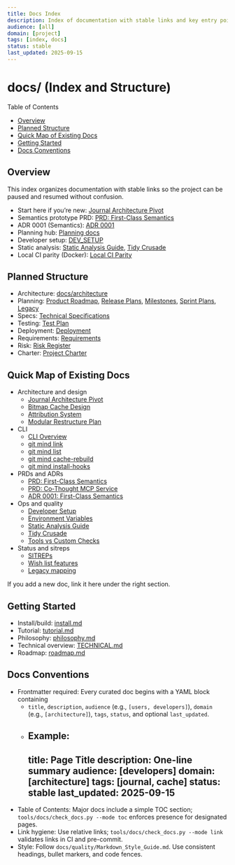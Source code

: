 ```yaml
---
title: Docs Index
description: Index of documentation with stable links and key entry points.
audience: [all]
domain: [project]
tags: [index, docs]
status: stable
last_updated: 2025-09-15
---
```


# docs/ (Index and Structure)

Table of Contents

- [Overview](#overview)
- [Planned Structure](#planned-structure)
- [Quick Map of Existing Docs](#quick-map-of-existing-docs)
- [Getting Started](#getting-started)
 - [Docs Conventions](#docs-conventions)

## Overview

This index organizes documentation with stable links so the project can be paused and resumed without confusion.

- Start here if you’re new: [Journal Architecture Pivot](architecture/journal-architecture-pivot.md)
- Semantics prototype PRD: [PRD: First-Class Semantics](PRDs/PRD-git-mind-semantics-time-travel-prototype.md)
- ADR 0001 (Semantics): [ADR 0001](adr/0001-first-class-semantics.md)
- Planning hub: [Planning docs](planning/)
- Developer setup: [DEV_SETUP](DEV_SETUP.md)
- Static analysis: [Static Analysis Guide](quality/static-analysis-guide.md), [Tidy Crusade](quality/TIDY_CLANG_CRUSADE.md)
- Local CI parity (Docker): [Local CI Parity](quality/local-ci-parity.md)

## Planned Structure

- Architecture: [docs/architecture](architecture/)
- Planning: [Product Roadmap](planning/Product_Roadmap.md), [Release Plans](planning/Release_Plans.md), [Milestones](planning/Milestones.md), [Sprint Plans](planning/Sprint_Plans.md), [Legacy](../.legacy/)
- Specs: [Technical Specifications](specs/Technical_Specifications.md)
- Testing: [Test Plan](testing/Test_Plan.md)
- Deployment: [Deployment](deployment/Deployment.md)
- Requirements: [Requirements](requirements/Requirements.md)
- Risk: [Risk Register](risk/Risk_Register.md)
- Charter: [Project Charter](charter/Project_Charter.md)

## Quick Map of Existing Docs

- Architecture and design
  - [Journal Architecture Pivot](architecture/journal-architecture-pivot.md)
  - [Bitmap Cache Design](architecture/bitmap-cache-design.md)
  - [Attribution System](architecture/attribution-system.md)
  - [Modular Restructure Plan](architecture/MODULAR_RESTRUCTURE_PLAN.md)
- CLI
  - [CLI Overview](cli/gitmind.md)
  - [git mind link](cli/gitmind-link.md)
  - [git mind list](cli/gitmind-list.md)
  - [git mind cache-rebuild](cli/gitmind-cache-rebuild.md)
  - [git mind install-hooks](cli/gitmind-install-hooks.md)
- PRDs and ADRs
  - [PRD: First-Class Semantics](PRDs/PRD-git-mind-semantics-time-travel-prototype.md)
  - [PRD: Co‑Thought MCP Service](PRDs/PRD-co-thought-mcp-service.md)
  - [ADR 0001: First-Class Semantics](adr/0001-first-class-semantics.md)
- Ops and quality
  - [Developer Setup](DEV_SETUP.md)
  - [Environment Variables](operations/Environment_Variables.md)
  - [Static Analysis Guide](quality/static-analysis-guide.md)
  - [Tidy Crusade](quality/TIDY_CLANG_CRUSADE.md)
  - [Tools vs Custom Checks](quality/tools-vs-custom-checks.md)
- Status and sitreps
  - [SITREPs](sitrep/)
  - [Wish list features](wish-list-features/)
  - [Legacy mapping](Legacy_Mapping.md)

If you add a new doc, link it here under the right section.

## Getting Started

- Install/build: [install.md](install.md)
- Tutorial: [tutorial.md](tutorial.md)
- Philosophy: [philosophy.md](philosophy.md)
- Technical overview: [TECHNICAL.md](TECHNICAL.md)
- Roadmap: [roadmap.md](roadmap.md)

## Docs Conventions

- Frontmatter required: Every curated doc begins with a YAML block containing
  - `title`, `description`, `audience` (e.g., `[users, developers]`), `domain` (e.g., `[architecture]`), `tags`, `status`, and optional `last_updated`.
  - Example:
    ---
    title: Page Title
    description: One-line summary
    audience: [developers]
    domain: [architecture]
    tags: [journal, cache]
    status: stable
    last_updated: 2025-09-15
    ---
- Table of Contents: Major docs include a simple TOC section; `tools/docs/check_docs.py --mode toc` enforces presence for designated pages.
- Link hygiene: Use relative links; `tools/docs/check_docs.py --mode link` validates links in CI and pre-commit.
- Style: Follow `docs/quality/Markdown_Style_Guide.md`. Use consistent headings, bullet markers, and code fences.
